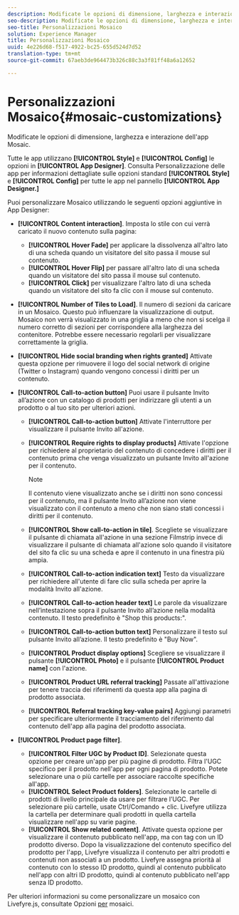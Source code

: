 ```yaml
---
description: Modificate le opzioni di dimensione, larghezza e interazione dell'app Mosaic.
seo-description: Modificate le opzioni di dimensione, larghezza e interazione dell'app Mosaic.
seo-title: Personalizzazioni Mosaico
solution: Experience Manager
title: Personalizzazioni Mosaico
uuid: 4e226d68-f517-4922-bc25-655d524d7d52
translation-type: tm+mt
source-git-commit: 67aeb3de964473b326c88c3a3f81ff48a6a12652

---
```



# Personalizzazioni Mosaico{#mosaic-customizations}

Modificate le opzioni di dimensione, larghezza e interazione dell'app Mosaic.

Tutte le app utilizzano **[!UICONTROL Style]** e **[!UICONTROL Config]** le opzioni in **[!UICONTROL App Designer]**. Consulta Personalizzazione delle app per informazioni dettagliate sulle opzioni standard **[!UICONTROL Style]** e **[!UICONTROL Config]** per tutte le app nel pannello **[!UICONTROL App Designer.]**

Puoi personalizzare Mosaico utilizzando le seguenti opzioni aggiuntive in App Designer:

* **[!UICONTROL Content interaction]**. Imposta lo stile con cui verrà caricato il nuovo contenuto sulla pagina:

   * **[!UICONTROL Hover Fade]** per applicare la dissolvenza all'altro lato di una scheda quando un visitatore del sito passa il mouse sul contenuto.
   * **[!UICONTROL Hover Flip]** per passare all'altro lato di una scheda quando un visitatore del sito passa il mouse sul contenuto.
   * **[!UICONTROL Click]** per visualizzare l'altro lato di una scheda quando un visitatore del sito fa clic con il mouse sul contenuto.

* **[!UICONTROL Number of Tiles to Load]**. Il numero di sezioni da caricare in un Mosaico. Questo può influenzare la visualizzazione di output. Mosaico non verrà visualizzato in una griglia a meno che non si scelga il numero corretto di sezioni per corrispondere alla larghezza del contenitore. Potrebbe essere necessario regolarli per visualizzare correttamente la griglia.
* **[!UICONTROL Hide social branding when rights granted]** Attivate questa opzione per rimuovere il logo del social network di origine (Twitter o Instagram) quando vengono concessi i diritti per un contenuto.

* **[!UICONTROL Call-to-action button]** Puoi usare il pulsante Invito all’azione con un catalogo di prodotti per indirizzare gli utenti a un prodotto o al tuo sito per ulteriori azioni.

   * **[!UICONTROL Call-to-action button]** Attivate l'interruttore per visualizzare il pulsante Invito all'azione.

   * **[!UICONTROL Require rights to display products]** Attivate l'opzione per richiedere al proprietario del contenuto di concedere i diritti per il contenuto prima che venga visualizzato un pulsante Invito all'azione per il contenuto.

      >[!NOTE]
      >
      >Il contenuto viene visualizzato anche se i diritti non sono concessi per il contenuto, ma il pulsante Invito all’azione non viene visualizzato con il contenuto a meno che non siano stati concessi i diritti per il contenuto.

   * **[!UICONTROL Show call-to-action in tile]**. Scegliete se visualizzare il pulsante di chiamata all'azione in una sezione Filmstrip invece di visualizzare il pulsante di chiamata all'azione solo quando il visitatore del sito fa clic su una scheda e apre il contenuto in una finestra più ampia.
   * **[!UICONTROL Call-to-action indication text]** Testo da visualizzare per richiedere all'utente di fare clic sulla scheda per aprire la modalità Invito all'azione.

   * **[!UICONTROL Call-to-action header text]** Le parole da visualizzare nell’intestazione sopra il pulsante Invito all’azione nella modalità contenuto. Il testo predefinito è "Shop this products:".

   * **[!UICONTROL Call-to-action button text]** Personalizzare il testo sul pulsante Invito all’azione. Il testo predefinito è "Buy Now".

   * **[!UICONTROL Product display options]** Scegliere se visualizzare il pulsante **[!UICONTROL Photo]** e il pulsante **[!UICONTROL Product name]** con l'azione.

   * **[!UICONTROL Product URL referral tracking]** Passate all'attivazione per tenere traccia dei riferimenti da questa app alla pagina di prodotto associata.

   * **[!UICONTROL Referral tracking key-value pairs]** Aggiungi parametri per specificare ulteriormente il tracciamento del riferimento dal contenuto dell'app alla pagina del prodotto associata.

* **[!UICONTROL Product page filter]**.

   * **[!UICONTROL Filter UGC by Product ID]**. Selezionate questa opzione per creare un'app per più pagine di prodotto. Filtra l'UGC specifico per il prodotto nell'app per ogni pagina di prodotto. Potete selezionare una o più cartelle per associare raccolte specifiche all'app.
   * **[!UICONTROL Select Product folders]**. Selezionate le cartelle di prodotti di livello principale da usare per filtrare l’UGC. Per selezionare più cartelle, usate Ctrl/Comando + clic. Livefyre utilizza la cartella per determinare quali prodotti in quella cartella visualizzare nell'app su varie pagine.
   * **[!UICONTROL Show related content]**. Attivate questa opzione per visualizzare il contenuto pubblicato nell'app, ma con tag con un ID prodotto diverso. Dopo la visualizzazione del contenuto specifico del prodotto per l'app, Livefyre visualizza il contenuto per altri prodotti e contenuti non associati a un prodotto. Livefyre assegna priorità al contenuto con lo stesso ID prodotto, quindi al contenuto pubblicato nell'app con altri ID prodotto, quindi al contenuto pubblicato nell'app senza ID prodotto.

Per ulteriori informazioni su come personalizzare un mosaico con Livefyre.js, consultate Opzioni [per](/help/implementation/c-getting-started/c-implementation-process/c-using-livefyre.js-to-create-customize-and-use-apps-on-your-site.md) mosaici.
